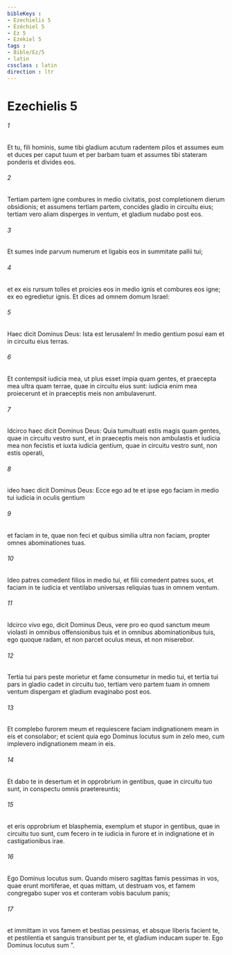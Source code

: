 ```yaml
---
bibleKeys : 
- Ezechielis 5
- Ézéchiel 5
- Ez 5
- Ezekiel 5
tags : 
- Bible/Ez/5
- latin
cssclass : latin
direction : ltr
---
```


# Ezechielis 5

###### 1
Et tu, fili hominis, sume tibi gladium acutum radentem pilos et assumes eum et duces per caput tuum et per barbam tuam et assumes tibi stateram ponderis et divides eos. 
###### 2
Tertiam partem igne combures in medio civitatis, post completionem dierum obsidionis; et assumens tertiam partem, concides gladio in circuitu eius; tertiam vero aliam disperges in ventum, et gladium nudabo post eos. 
###### 3
Et sumes inde parvum numerum et ligabis eos in summitate pallii tui; 
###### 4
et ex eis rursum tolles et proicies eos in medio ignis et combures eos igne; ex eo egredietur ignis. Et dices ad omnem domum Israel:
###### 5
Haec dicit Dominus Deus: Ista est Ierusalem! In medio gentium posui eam et in circuitu eius terras. 
###### 6
Et contempsit iudicia mea, ut plus esset impia quam gentes, et praecepta mea ultra quam terrae, quae in circuitu eius sunt: iudicia enim mea proiecerunt et in praeceptis meis non ambulaverunt.
###### 7
Idcirco haec dicit Dominus Deus: Quia tumultuati estis magis quam gentes, quae in circuitu vestro sunt, et in praeceptis meis non ambulastis et iudicia mea non fecistis et iuxta iudicia gentium, quae in circuitu vestro sunt, non estis operati, 
###### 8
ideo haec dicit Dominus Deus: Ecce ego ad te et ipse ego faciam in medio tui iudicia in oculis gentium 
###### 9
et faciam in te, quae non feci et quibus similia ultra non faciam, propter omnes abominationes tuas. 
###### 10
Ideo patres comedent filios in medio tui, et filii comedent patres suos, et faciam in te iudicia et ventilabo universas reliquias tuas in omnem ventum. 
###### 11
Idcirco vivo ego, dicit Dominus Deus, vere pro eo quod sanctum meum violasti in omnibus offensionibus tuis et in omnibus abominationibus tuis, ego quoque radam, et non parcet oculus meus, et non miserebor. 
###### 12
Tertia tui pars peste morietur et fame consumetur in medio tui, et tertia tui pars in gladio cadet in circuitu tuo, tertiam vero partem tuam in omnem ventum dispergam et gladium evaginabo post eos. 
###### 13
Et complebo furorem meum et requiescere faciam indignationem meam in eis et consolabor; et scient quia ego Dominus locutus sum in zelo meo, cum implevero indignationem meam in eis. 
###### 14
Et dabo te in desertum et in opprobrium in gentibus, quae in circuitu tuo sunt, in conspectu omnis praetereuntis; 
###### 15
et eris opprobrium et blasphemia, exemplum et stupor in gentibus, quae in circuitu tuo sunt, cum fecero in te iudicia in furore et in indignatione et in castigationibus irae. 
###### 16
Ego Dominus locutus sum. Quando misero sagittas famis pessimas in vos, quae erunt mortiferae, et quas mittam, ut destruam vos, et famem congregabo super vos et conteram vobis baculum panis; 
###### 17
et immittam in vos famem et bestias pessimas, et absque liberis facient te, et pestilentia et sanguis transibunt per te, et gladium inducam super te. Ego Dominus locutus sum ”.
